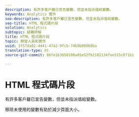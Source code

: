 ```yaml
---
description: 有許多客戶雖已宣告變數，但並未指派值給變數。
keywords: Analytics 實作
seo-description: 有許多客戶雖已宣告變數，但並未指派值給變數。
seo-title: HTML 程式碼片段
solution: Analytics
subtopic: 疑難排解
title: HTML 程式碼片段
topic: 開發人員和實作
uuid: 3f57da82-4d41-47a2-9fcb-74b9b08068ba
translation-type: ht
source-git-commit: 86fe1b3650100a05e52fb2102134fee515c871b1

---
```



# HTML 程式碼片段

有許多客戶雖已宣告變數，但並未指派值給變數。

移除未使用的變數有助於減少頁面大小。
